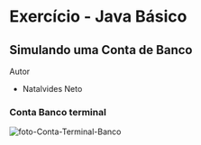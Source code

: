 # Exercício - Java Básico 
## Simulando uma Conta de Banco
Autor 
- Natalvides Neto
### Conta Banco terminal
![foto-Conta-Terminal-Banco](https://github.com/natalvidesneto/DIO-Trilha_Java/blob/main/1%20-%20ContaBanco/Imagens/Conta%20Banco.png)
